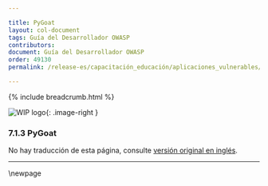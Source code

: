 ```yaml
---

title: PyGoat
layout: col-document
tags: Guía del Desarrollador OWASP
contributors:
document: Guía del Desarrollador OWASP
order: 49130
permalink: /release-es/capacitación_educación/aplicaciones_vulnerables/pygoat/

---
```


{% include breadcrumb.html %}

<style type="text/css">
.image-right {
  height: 180px;
  display: block;
  margin-left: auto;
  margin-right: auto;
  float: right;
}
</style>

![WIP logo](../../../assets/images/dg_wip.png "Trabajo en curso"){: .image-right }

### 7.1.3 PyGoat

No hay traducción de esta página, consulte [versión original en inglés][release090103].

----

[release090103]: https://github.com/OWASP/www-project-developer-guide/blob/main/release/09-training-education/01-vulnerable-apps/03-pygoat.md

\newpage
